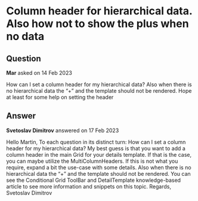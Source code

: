 # Column header for hierarchical data. Also how not to show the plus when no data

## Question

**Mar** asked on 14 Feb 2023

How can I set a column header for my hierarchical data? Also when there is no hierarchical data the “+” and the template should not be rendered. Hope at least for some help on setting the header

## Answer

**Svetoslav Dimitrov** answered on 17 Feb 2023

Hello Martin, To each question in its distinct turn: How can I set a column header for my hierarchical data? My best guess is that you want to add a column header in the main Grid for your details template. If that is the case, you can maybe utilize the MultiColumnHeaders. If this is not what you require, expand a bit the use-case with some details. Also when there is no hierarchical data the “+” and the template should not be rendered. You can see the Conditional Grid ToolBar and DetailTemplate knowledge-based article to see more information and snippets on this topic. Regards, Svetoslav Dimitrov
